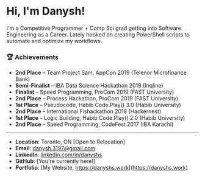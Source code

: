 # Hi, I'm Danysh!

I'm a Competitive Programmer + Comp Sci grad getting into Software Engineering as a Career. 
Lately hooked on creating PowerShell scripts to automate and optimize my workflows.

### 🏆 Achievements

- **2nd Place** – Team Project Sam, AppCon 2019 (Telenor Microfinance Bank)
- **Semi-Finalist** – IBA Data Science Hackathon 2019 (Inqline)
- **Finalist** – Speed Programming, ProCom 2019 (FAST University)
- **2nd Place** – Process Hackathon, ProCom 2019 (FAST University)
- **1st Place** – Pseudocode, Habib Code.Play() 3.0 (Habib University)
- **2nd Place** – International Fishackathon 2018 (Hackernest)
- **1st Place** – Logic Building, Habib Code.Play() 2.0 (Habib University)
- **2nd Place** – Speed Programming, CodeFest 2017 (IBA Karachi)
* * *
- **Location**: Toronto, ON [Open to Relocation]
- **Email**: danysh.3197@gmail.com
- **LinkedIn**: [linkedin.com/in/danyshs](https://www.linkedin.com/in/danyshs)
- **GitHub**: [You're currently here!]
- **Portfolio**: [My Website, https://danyshs.work](https://danyshs.work)

